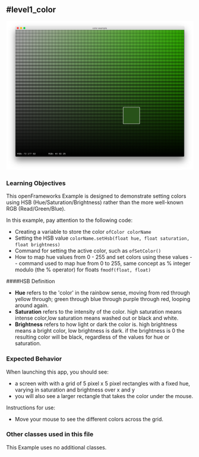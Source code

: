 #level1_color
--
![Screenshot of Example, stored in the Level1_ExampleName/readme_assets/ folder](colorExample.png)

### Learning Objectives

This openFrameworks Example is designed to demonstrate setting colors using HSB (Hue/Saturation/Brightness) rather than the more well-known RGB (Read/Green/Blue).

In this example, pay attention to the following code: 

* Creating a variable to store the color ```ofColor colorName```
* Setting the HSB value ```colorName.setHsb(float hue, float saturation, float brightness)```
* Command for setting the active color, such as ```ofSetColor()``` 
* How to map hue values from 0 - 255 and set colors using these values -- command used to map hue from 0 to 255, same concept as % integer modulo (the % operator) for floats ```fmodf(float, float)``` 

####HSB Definition

* **Hue** refers to the 'color' in the rainbow sense, moving from red through yellow through; green through blue through purple through red, looping around again.
* **Saturation** refers to the intensity of the color. high saturation means intense color,low saturation means washed out or black and white.    
* **Brightness** refers to how light or dark the color is. high brightness means a bright color, low brightness is dark. if the brightness is 0 the resulting color will be black, regardless of the values for hue or saturation.




### Expected Behavior

When launching this app, you should see:

* a screen with with a grid of 5 pixel x 5 pixel rectangles with a fixed hue, varying in saturation and brightness over x and y
* you will also see a larger rectangle that takes the color under the mouse. 

Instructions for use:

* Move your mouse to see the different colors across the grid. 


### Other classes used in this file

This Example uses no additional classes.



